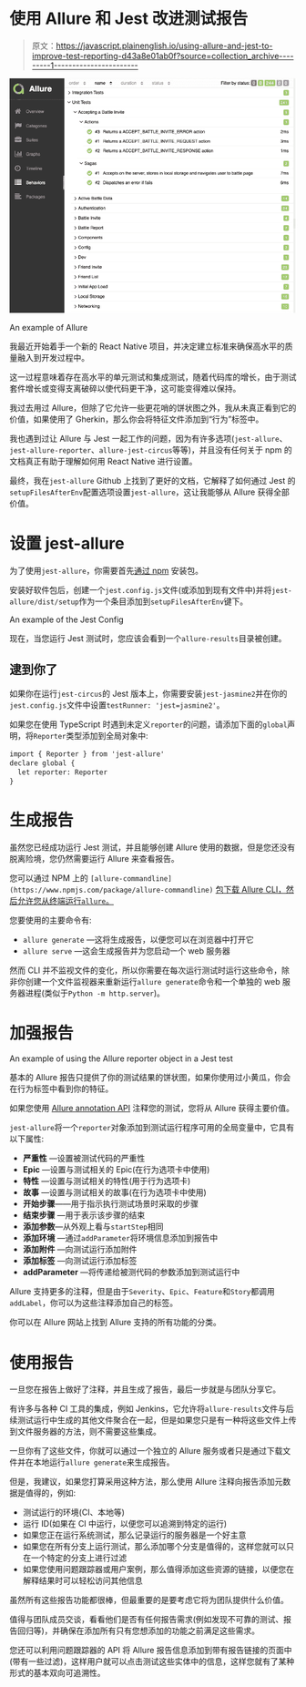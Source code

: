 # 使用 Allure 和 Jest 改进测试报告

> 原文：<https://javascript.plainenglish.io/using-allure-and-jest-to-improve-test-reporting-d43a8e01ab0f?source=collection_archive---------1----------------------->

![](img/b70b6a52e242a855a3346f8063dbeee2.png)

An example of Allure

我最近开始着手一个新的 React Native 项目，并决定建立标准来确保高水平的质量融入到开发过程中。

这一过程意味着存在高水平的单元测试和集成测试，随着代码库的增长，由于测试套件增长或变得支离破碎以使代码更干净，这可能变得难以保持。

我过去用过 Allure，但除了它允许一些更花哨的饼状图之外，我从未真正看到它的价值，如果使用了 Gherkin，那么你会将特征文件添加到“行为”标签中。

我也遇到过让 Allure 与 Jest 一起工作的问题，因为有许多选项(`jest-allure`、`jest-allure-reporter`、`allure-jest-circus`等等)，并且没有任何关于 npm 的文档真正有助于理解如何用 React Native 进行设置。

最终，我在`jest-allure` Github 上找到了更好的文档，它解释了如何通过 Jest 的`setupFilesAfterEnv`配置选项设置`jest-allure`，这让我能够从 Allure 获得全部价值。

# 设置 jest-allure

为了使用`jest-allure`，你需要首先[通过 npm](https://www.npmjs.com/package/jest-allure) 安装包。

安装好软件包后，创建一个`jest.config.js`文件(或添加到现有文件中)并将`jest-allure/dist/setup`作为一个条目添加到`setupFilesAfterEnv`键下。

An example of the Jest Config

现在，当您运行 Jest 测试时，您应该会看到一个`allure-results`目录被创建。

## 逮到你了

如果你在运行`jest-circus`的 Jest 版本上，你需要安装`jest-jasmine2`并在你的`jest.config.js`文件中设置`testRunner: 'jest=jasmine2'`。

如果您在使用 TypeScript 时遇到未定义`reporter`的问题，请添加下面的`global`声明，将`Reporter`类型添加到全局对象中:

```
import { Reporter } from 'jest-allure'
declare global {
  let reporter: Reporter
}
```

# 生成报告

虽然您已经成功运行 Jest 测试，并且能够创建 Allure 使用的数据，但是您还没有脱离险境，您仍然需要运行 Allure 来查看报告。

您可以通过 NPM 上的 `[allure-commandline](https://www.npmjs.com/package/allure-commandline)` [包](https://www.npmjs.com/package/allure-commandline)[下载 Allure CLI，然后允许您从终端运行`allure`。](https://www.npmjs.com/package/allure-commandline)

您要使用的主要命令有:

*   `allure generate` —这将生成报告，以便您可以在浏览器中打开它
*   `allure serve` —这会生成报告并为您启动一个 web 服务器

然而 CLI 并不监视文件的变化，所以你需要在每次运行测试时运行这些命令，除非你创建一个文件监视器来重新运行`allure generate`命令和一个单独的 web 服务器进程(类似于`Python -m http.server`)。

# 加强报告

An example of using the Allure reporter object in a Jest test

基本的 Allure 报告只提供了你的测试结果的饼状图，如果你使用过小黄瓜，你会在行为标签中看到你的特征。

如果您使用 [Allure annotation API](https://docs.qameta.io/allure/#_features_2) 注释您的测试，您将从 Allure 获得主要价值。

`jest-allure`将一个`reporter`对象添加到测试运行程序可用的全局变量中，它具有以下属性:

*   **严重性** —设置被测试代码的严重性
*   **Epic** —设置与测试相关的 Epic(在行为选项卡中使用)
*   **特性** —设置与测试相关的特性(用于行为选项卡)
*   **故事** —设置与测试相关的故事(在行为选项卡中使用)
*   **开始步骤**——用于指示执行测试场景时采取的步骤
*   **结束步骤** —用于表示该步骤的结束
*   **添加参数**—从外观上看与`startStep`相同
*   **添加环境** —通过`addParameter`将环境信息添加到报告中
*   **添加附件** —向测试运行添加附件
*   **添加标签** —向测试运行添加标签
*   **addParameter** —将传递给被测代码的参数添加到测试运行中

Allure 支持更多的注释，但是由于`Severity`、`Epic`、`Feature`和`Story`都调用`addLabel`，你可以为这些注释添加自己的标签。

你可以在 Allure 网站上找到 Allure 支持的所有功能的分类。

# 使用报告

一旦您在报告上做好了注释，并且生成了报告，最后一步就是与团队分享它。

有许多与各种 CI 工具的集成，例如 Jenkins，它允许将`allure-results`文件与后续测试运行中生成的其他文件聚合在一起，但是如果您只是有一种将这些文件上传到文件服务器的方法，则不需要这些集成。

一旦你有了这些文件，你就可以通过一个独立的 Allure 服务或者只是通过下载文件并在本地运行`allure generate`来生成报告。

但是，我建议，如果您打算采用这种方法，那么使用 Allure 注释向报告添加元数据是值得的，例如:

*   测试运行的环境(CI、本地等)
*   运行 ID(如果在 CI 中运行，以便您可以追溯到特定的运行)
*   如果您正在运行系统测试，那么记录运行的服务器是一个好主意
*   如果您在所有分支上运行测试，那么添加哪个分支是值得的，这样您就可以只在一个特定的分支上进行过滤
*   如果您使用问题跟踪器或用户案例，那么值得添加这些资源的链接，以便您在解释结果时可以轻松访问其他信息

虽然所有这些报告功能都很棒，但最重要的是要考虑它将为团队提供什么价值。

值得与团队成员交谈，看看他们是否有任何报告需求(例如发现不可靠的测试、报告回归等)，并确保在添加所有只有您想添加的功能之前满足这些需求。

您还可以利用问题跟踪器的 API 将 Allure 报告信息添加到带有报告链接的页面中(带有一些过滤)，这样用户就可以点击测试这些实体中的信息，这样您就有了某种形式的基本双向可追溯性。